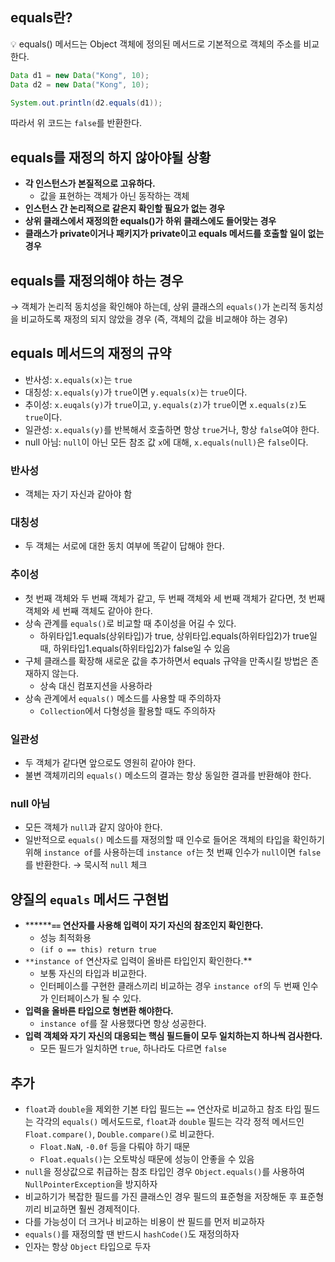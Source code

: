 ## equals란?

<aside>
💡 equals() 메서드는 Object 객체에 정의된 메서드로 기본적으로 객체의 주소를 비교한다.

</aside>

```java
Data d1 = new Data("Kong", 10);
Data d2 = new Data("Kong", 10);

System.out.println(d2.equals(d1));
```

따라서 위 코드는 `false`를 반환한다.

## equals를 재정의 하지 않아야될 상황

- **각 인스턴스가 본질적으로 고유하다.**
    - 값을 표현하는 객체가 아닌 동작하는 객체
- **인스턴스 간 논리적으로 같은지 확인할 필요가 없는 경우**
- **상위 클래스에서 재정의한 equals()가 하위 클래스에도 들어맞는 경우**
- **클래스가 private이거나 패키지가 private이고 equals 메서드를 호출할 일이 없는 경우**

## equals를 재정의해야 하는 경우

→ 객체가 논리적 동치성을 확인해야 하는데, 상위 클래스의 `equals()`가 논리적 동치성을 비교하도록 재정의 되지 않았을 경우 (즉, 객체의 값을 비교해야 하는 경우)

## equals 메서드의 재정의 규약

- 반사성: `x.equals(x)`는 `true`
- 대칭성: `x.equals(y)`가 `true`이면 `y.equals(x)`는 `true`이다.
- 추이성: `x.euqals(y)`가 `true`이고, `y.equals(z)`가 `true`이면 `x.equals(z)`도 `true`이다.
- 일관성: `x.equals(y)`를 반복해서 호출하면 항상 `true`거나, 항상 `false`여야 한다.
- null 아님: `null`이 아닌 모든 참조 값 `x`에 대해, `x.equals(null)`은 `false`이다.

### 반사성

- 객체는 자기 자신과 같아야 함

### 대칭성

- 두 객체는 서로에 대한 동치 여부에 똑같이 답해야 한다.

### 추이성

- 첫 번째 객체와 두 번째 객체가 같고, 두 번째 객체와 세 번째 객체가 같다면, 첫 번째 객체와 세 번째 객체도 같아야 한다.
- 상속 관계를 `equals()`로 비교할 때 추이성을 어길 수 있다.
    - 하위타입1.equals(상위타입)가 true, 상위타입.equals(하위타입2)가 true일 때, 하위타입1.equals(하위타입2)가 false일 수 있음
- 구체 클래스를 확장해 새로운 값을 추가하면서 equals 규약을 만족시킬 방법은 존재하지 않는다.
    - 상속 대신 컴포지션을 사용하라
- 상속 관계에서 `equals()` 메소드를 사용할 때 주의하자
    - `Collection`에서 다형성을 활용할 때도 주의하자

### 일관성

- 두 객체가 같다면 앞으로도 영원히 같아야 한다.
- 불변 객체끼리의 `equals()` 메소드의 결과는 항상 동일한 결과를 반환해야 한다.

### null 아님

- 모든 객체가 `null`과 같지 않아야 한다.
- 일반적으로 `equals()` 메소드를 재정의할 때 인수로 들어온 객체의 타입을 확인하기 위해 `instance of`를 사용하는데 `instance of`는 첫 번째 인수가 `null`이면 `false`를 반환한다. → 묵시적 `null` 체크

## 양질의 `equals` 메서드 구현법

- ********`==` 연산자를 사용해 입력이 자기 자신의 참조인지 확인한다.**
    - 성능 최적화용
    - `(if o == this) return true`
- `**instance of` 연산자로 입력이 올바른 타입인지 확인한다.**
    - 보통 자신의 타입과 비교한다.
    - 인터페이스를 구현한 클래스끼리 비교하는 경우 `instance of`의 두 번째 인수가 인터페이스가 될 수 있다.
- **입력을 올바른 타입으로 형변환 해야한다.**
    - `instance of`를 잘 사용했다면 항상 성공한다.
- **입력 객체와 자기 자신의 대응되는 핵심 필드들이 모두 일치하는지 하나씩 검사한다.**
    - 모든 필드가 일치하면 `true`, 하나라도 다르면 `false`

## 추가

- `float`과 `double`을 제외한 기본 타입 필드는 `==` 연산자로 비교하고 참조 타입 필드는 각각의 `equals()` 메서도드로, `float`과 `double` 필드는 각각 정적 메서드인 `Float.compare()`, `Double.compare()`로 비교한다.
    - `Float.NaN`, `-0.0f` 등을 다뤄야 하기 때문
    - `Float.equals()`는 오토박싱 때문에 성능이 안좋을 수 있음
- `null`을 정상값으로 취급하는 참조 타입인 경우 `Object.equals()`를 사용하여 `NullPointerException`을 방지하자
- 비교하기가 복잡한 필드를 가진 클래스인 경우 필드의 표준형을 저장해둔 후 표준형끼리 비교하면 훨씬 경제적이다.
- 다를 가능성이 더 크거나 비교하는 비용이 싼 필드를 먼저 비교하자
- `equals()`를 재정의할 땐 반드시 `hashCode()`도 재정의하자
- 인자는 항상 `Object` 타입으로 두자
